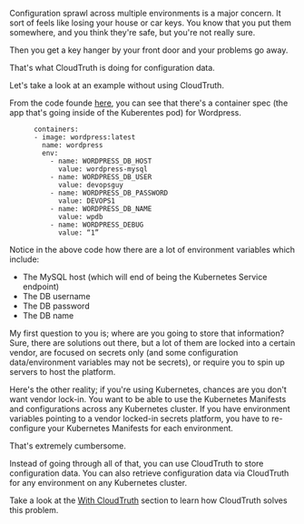 Configuration sprawl across multiple environments is a major concern. It sort of feels like losing your house or car keys. You know that you put them somewhere, and you think they're safe, but you're not really sure.

Then you get a key hanger by your front door and your problems go away.

That's what CloudTruth is doing for configuration data.

Let's take a look at an example without using CloudTruth.

From the code founde [here](https://github.com/cloudtruth/Config-The-Hard-Way/tree/main/app-without-cloudtruth/nosecrets), you can see that there's a container spec (the app that's going inside of the Kuberentes pod) for Wordpress.

```
      containers:
      - image: wordpress:latest
        name: wordpress
        env:
          - name: WORDPRESS_DB_HOST
            value: wordpress-mysql
          - name: WORDPRESS_DB_USER
            value: devopsguy
          - name: WORDPRESS_DB_PASSWORD
            value: DEVOPS1
          - name: WORDPRESS_DB_NAME
            value: wpdb
          - name: WORDPRESS_DEBUG
            value: “1”
```

Notice in the above code how there are a lot of environment variables which include:
- The MySQL host (which will end of being the Kubernetes Service endpoint)
- The DB username
- The DB password
- The DB name

My first question to you is; where are you going to store that information? Sure, there are solutions out there, but a lot of them are locked into a certain vendor, are focused on secrets only (and some configuration data/environment variables may not be secrets), or require you to spin up servers to host the platform.

Here's the other reality; if you're using Kubernetes, chances are you don't want vendor lock-in. You want to be able to use the Kubernetes Manifests and configurations across any Kubernetes cluster. If you have environment variables pointing to a vendor locked-in secrets platform, you have to re-configure your Kubernetes Manifests for each environment.

That's extremely cumbersome.

Instead of going through all of that, you can use CloudTruth to store configuration data. You can also retrieve configuration data via CloudTruth for any environment on any Kubernetes cluster.

Take a look at the [With CloudTruth](https://github.com/cloudtruth/Config-The-Hard-Way/blob/main/app-with-cloudtruth/withct.md) section to learn how CloudTruth solves this problem.